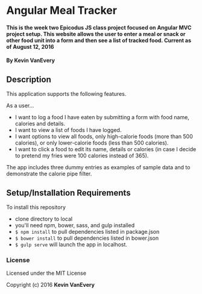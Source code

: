 # Angular Meal Tracker

#### This is the week two Epicodus JS class project focused on Angular MVC project setup. This website allows the user to enter a meal or snack or other food unit into a form and then see a list of tracked food. Current as of August 12, 2016

#### By Kevin VanEvery

## Description

This application supports the following features.

As a user…

* I want to log a food I have eaten by submitting a form with food name, calories and details.
* I want to view a list of foods I have logged.
* I want options to view all foods, only high-calorie foods (more than 500 calories), or only lower-calorie foods (less than 500 calories).
* I want to click a food to edit its name, details or calories (in case I decide to pretend my fries were 100 calories instead of 365).

The app includes three dummy entries as examples of sample data and to demonstrate the calorie pipe filter.

## Setup/Installation Requirements

To install this repository

* clone directory to local
* you'll need npm, bower, sass, and gulp installed
* ``` $ npm install ``` to pull dependencies listed in package.json
* ``` $ bower install ``` to pull dependencies listed in bower.json
* ``` $ gulp serve ``` will launch the app in localhost.

### License

Licensed under the MIT License

Copyright (c) 2016 **Kevin VanEvery**
